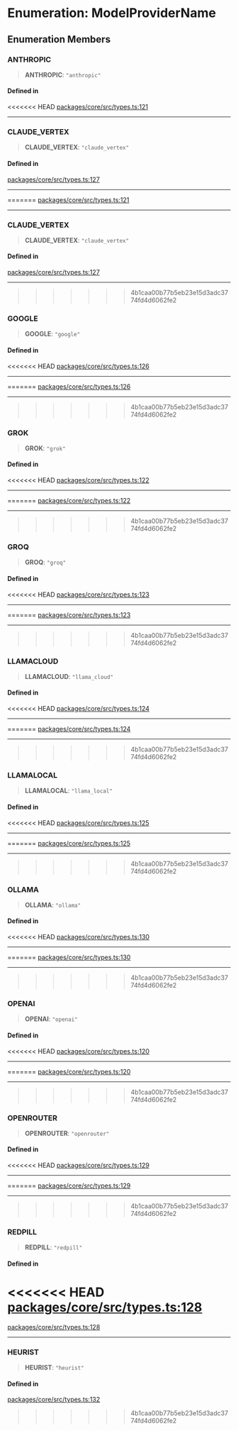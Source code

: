 # Enumeration: ModelProviderName

## Enumeration Members

### ANTHROPIC

> **ANTHROPIC**: `"anthropic"`

#### Defined in

<<<<<<< HEAD
[packages/core/src/types.ts:121](https://github.com/8bitsats/eliza/blob/b6c06b96b915454d08a65f46cfdce8da763cbf85/packages/core/src/types.ts#L121)

***

### CLAUDE\_VERTEX

> **CLAUDE\_VERTEX**: `"claude_vertex"`

#### Defined in

[packages/core/src/types.ts:127](https://github.com/8bitsats/eliza/blob/b6c06b96b915454d08a65f46cfdce8da763cbf85/packages/core/src/types.ts#L127)

***
=======
[packages/core/src/types.ts:121](https://github.com/ai16z/eliza/blob/7fcf54e7fb2ba027d110afcc319c0b01b3f181dc/packages/core/src/types.ts#L121)

---

### CLAUDE_VERTEX

> **CLAUDE_VERTEX**: `"claude_vertex"`

#### Defined in

[packages/core/src/types.ts:127](https://github.com/ai16z/eliza/blob/7fcf54e7fb2ba027d110afcc319c0b01b3f181dc/packages/core/src/types.ts#L127)

---
>>>>>>> 4b1caa00b77b5eb23e15d3adc3774fd4d6062fe2

### GOOGLE

> **GOOGLE**: `"google"`

#### Defined in

<<<<<<< HEAD
[packages/core/src/types.ts:126](https://github.com/8bitsats/eliza/blob/b6c06b96b915454d08a65f46cfdce8da763cbf85/packages/core/src/types.ts#L126)

***
=======
[packages/core/src/types.ts:126](https://github.com/ai16z/eliza/blob/7fcf54e7fb2ba027d110afcc319c0b01b3f181dc/packages/core/src/types.ts#L126)

---
>>>>>>> 4b1caa00b77b5eb23e15d3adc3774fd4d6062fe2

### GROK

> **GROK**: `"grok"`

#### Defined in

<<<<<<< HEAD
[packages/core/src/types.ts:122](https://github.com/8bitsats/eliza/blob/b6c06b96b915454d08a65f46cfdce8da763cbf85/packages/core/src/types.ts#L122)

***
=======
[packages/core/src/types.ts:122](https://github.com/ai16z/eliza/blob/7fcf54e7fb2ba027d110afcc319c0b01b3f181dc/packages/core/src/types.ts#L122)

---
>>>>>>> 4b1caa00b77b5eb23e15d3adc3774fd4d6062fe2

### GROQ

> **GROQ**: `"groq"`

#### Defined in

<<<<<<< HEAD
[packages/core/src/types.ts:123](https://github.com/8bitsats/eliza/blob/b6c06b96b915454d08a65f46cfdce8da763cbf85/packages/core/src/types.ts#L123)

***
=======
[packages/core/src/types.ts:123](https://github.com/ai16z/eliza/blob/7fcf54e7fb2ba027d110afcc319c0b01b3f181dc/packages/core/src/types.ts#L123)

---
>>>>>>> 4b1caa00b77b5eb23e15d3adc3774fd4d6062fe2

### LLAMACLOUD

> **LLAMACLOUD**: `"llama_cloud"`

#### Defined in

<<<<<<< HEAD
[packages/core/src/types.ts:124](https://github.com/8bitsats/eliza/blob/b6c06b96b915454d08a65f46cfdce8da763cbf85/packages/core/src/types.ts#L124)

***
=======
[packages/core/src/types.ts:124](https://github.com/ai16z/eliza/blob/7fcf54e7fb2ba027d110afcc319c0b01b3f181dc/packages/core/src/types.ts#L124)

---
>>>>>>> 4b1caa00b77b5eb23e15d3adc3774fd4d6062fe2

### LLAMALOCAL

> **LLAMALOCAL**: `"llama_local"`

#### Defined in

<<<<<<< HEAD
[packages/core/src/types.ts:125](https://github.com/8bitsats/eliza/blob/b6c06b96b915454d08a65f46cfdce8da763cbf85/packages/core/src/types.ts#L125)

***
=======
[packages/core/src/types.ts:125](https://github.com/ai16z/eliza/blob/7fcf54e7fb2ba027d110afcc319c0b01b3f181dc/packages/core/src/types.ts#L125)

---
>>>>>>> 4b1caa00b77b5eb23e15d3adc3774fd4d6062fe2

### OLLAMA

> **OLLAMA**: `"ollama"`

#### Defined in

<<<<<<< HEAD
[packages/core/src/types.ts:130](https://github.com/8bitsats/eliza/blob/b6c06b96b915454d08a65f46cfdce8da763cbf85/packages/core/src/types.ts#L130)

***
=======
[packages/core/src/types.ts:130](https://github.com/ai16z/eliza/blob/7fcf54e7fb2ba027d110afcc319c0b01b3f181dc/packages/core/src/types.ts#L130)

---
>>>>>>> 4b1caa00b77b5eb23e15d3adc3774fd4d6062fe2

### OPENAI

> **OPENAI**: `"openai"`

#### Defined in

<<<<<<< HEAD
[packages/core/src/types.ts:120](https://github.com/8bitsats/eliza/blob/b6c06b96b915454d08a65f46cfdce8da763cbf85/packages/core/src/types.ts#L120)

***
=======
[packages/core/src/types.ts:120](https://github.com/ai16z/eliza/blob/7fcf54e7fb2ba027d110afcc319c0b01b3f181dc/packages/core/src/types.ts#L120)

---
>>>>>>> 4b1caa00b77b5eb23e15d3adc3774fd4d6062fe2

### OPENROUTER

> **OPENROUTER**: `"openrouter"`

#### Defined in

<<<<<<< HEAD
[packages/core/src/types.ts:129](https://github.com/8bitsats/eliza/blob/b6c06b96b915454d08a65f46cfdce8da763cbf85/packages/core/src/types.ts#L129)

***
=======
[packages/core/src/types.ts:129](https://github.com/ai16z/eliza/blob/7fcf54e7fb2ba027d110afcc319c0b01b3f181dc/packages/core/src/types.ts#L129)

---
>>>>>>> 4b1caa00b77b5eb23e15d3adc3774fd4d6062fe2

### REDPILL

> **REDPILL**: `"redpill"`

#### Defined in

<<<<<<< HEAD
[packages/core/src/types.ts:128](https://github.com/8bitsats/eliza/blob/b6c06b96b915454d08a65f46cfdce8da763cbf85/packages/core/src/types.ts#L128)
=======
[packages/core/src/types.ts:128](https://github.com/ai16z/eliza/blob/7fcf54e7fb2ba027d110afcc319c0b01b3f181dc/packages/core/src/types.ts#L128)

---

### HEURIST

> **HEURIST**: `"heurist"`

#### Defined in

[packages/core/src/types.ts:132](https://github.com/ai16z/eliza/blob/4d1e66cbf7deea87a8a67525670a963cd00108bc/packages/core/src/types.ts#L132)
>>>>>>> 4b1caa00b77b5eb23e15d3adc3774fd4d6062fe2
